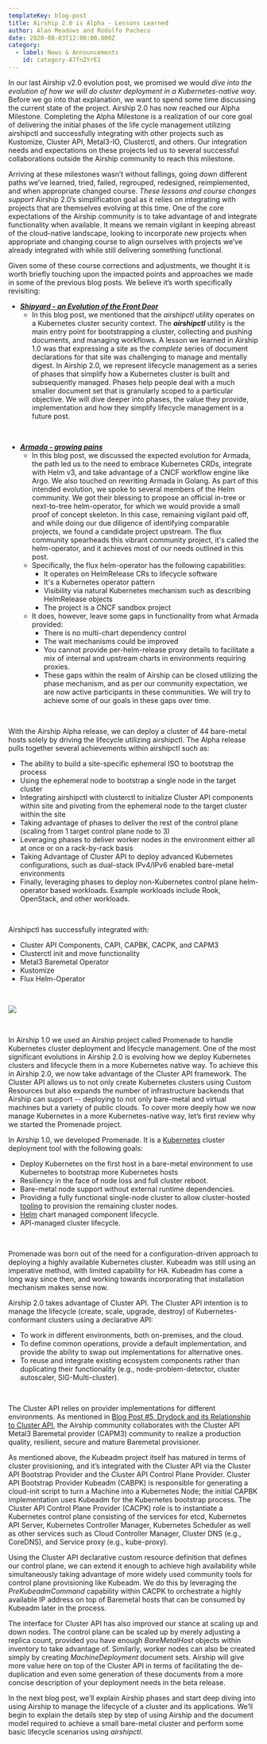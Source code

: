 ```yaml
---
templateKey: blog-post
title: Airship 2.0 is Alpha - Lessons Learned
author: Alan Meadows and Rodolfo Pacheco
date: 2020-08-03T12:00:00.000Z
category: 
  - label: News & Announcements
    id: category-A7fnZYrE1
---
```


In our last Airship v2.0 evolution post, we promised we would _dive into the evolution of how we will do cluster
deployment in a Kubernetes-native way_. Before we go into that explanation, we want to spend some time discussing the
current state of the project. Airship 2.0 has now reached our Alpha Milestone. Completing the Alpha Milestone is a
realization of our core goal of delivering the initial phases of the life cycle management utilizing airshipctl and
successfully integrating with other projects such as Kustomize, Cluster API, Metal3-IO, Clusterctl, and others. Our
integration needs and expectations on these projects led us to several successful collaborations outside the Airship
community to reach this milestone.

Arriving at these milestones wasn’t without fallings, going down different paths we’ve learned, tried, failed,
regrouped, redesigned, reimplemented, and when appropriate changed course. _These lessons and course changes support_
Airship 2.0’s simplification goal as it relies on integrating with projects that are themselves evolving at this time.
One of the core expectations of the Airship community is to take advantage of and integrate functionality when
available. It means we remain vigilant in keeping abreast of the cloud-native landscape, looking to incorporate new
projects when appropriate and changing course to align ourselves with projects we’ve already integrated with while still
delivering something functional.

Given some of these course corrections and adjustments, we thought it is worth briefly touching upon the impacted points
and approaches we made in some of the previous blog posts. We believe it’s worth specifically revisiting:
* [_**Shipyard - an Evolution of the Front Door**_](https://www.airshipit.org/blog/airship-blog-series-4-shipyard-an-evolution-of-the-front-door/)
    * In this blog post, we mentioned that the _airshipctl_ utility operates on a Kubernetes cluster security context.
      The _**airshipctl**_ utility is the main entry point for bootstrapping a cluster, collecting and pushing
      documents, and managing workflows. A lesson we learned in Airship 1.0 was that expressing a site as the _complete_
      series of document declarations for that site was challenging to manage and mentally digest. In Airship 2.0, we
      represent lifecycle management as a series of phases that simplify how a Kubernetes cluster is built and
      subsequently managed. Phases help people deal with a much smaller document set that is granularly scoped to a
      particular objective. We will dive deeper into phases, the value they provide, implementation and how they
      simplify lifecycle management in a future post.

<br>

* [_**Armada - growing pains**_](https://www.airshipit.org/blog/airship-blog-series-6-armada-growing-pains/)
    * In this blog post, we discussed the expected evolution for Armada, the path led us to the need to embrace
      Kubernetes CRDs, integrate with Helm v3, and take advantage of a CNCF workflow engine like Argo. We also touched
      on rewriting Armada in Golang. As part of this intended evolution, we spoke to several members of the Helm
      community. We got their blessing to propose an official in-tree or next-to-tree helm-operator, for which we would
      provide a small proof of concept skeleton. In this case, remaining vigilant paid off, and while doing our due
      diligence of identifying comparable projects, we found a candidate project upstream. The flux community spearheads
      this vibrant community project, it's called the helm-operator, and it achieves most of our needs outlined in this
      post.
    * Specifically, the flux helm-operator has the following capabilities:
        * It operates on HelmRelease CRs to lifecycle software
        * It's a Kubernetes operator pattern
        * Visibility via natural Kubernetes mechanism such as describing HelmRelease objects
        * The project is a CNCF sandbox project
    * It does, however, leave some gaps in functionality from what Armada provided:
        * There is no multi-chart dependency control
        * The wait mechanisms could be improved
        * You cannot provide per-helm-release proxy details to facilitate a mix of internal and upstream charts in
          environments requiring proxies.
        * These gaps within the realm of Airship can be closed utilizing the phase mechanism, and as per our community
          expectation, we are now active participants in these communities. We will try to achieve some of our goals in
          these gaps over time.

<br>

With the Airship Alpha release, we can deploy a cluster of 44 bare-metal hosts solely by driving the lifecycle utilizing
airshipctl. The Alpha release pulls together several achievements within airshipctl such as:
* The ability to build a site-specific ephemeral ISO to bootstrap the process
* Using the ephemeral node to bootstrap a single node in the target cluster
* Integrating airshipctl with clusterctl to initialize Cluster API components within site and pivoting from the
  ephemeral node to the target cluster within the site 
* Taking advantage of phases to deliver the rest of the control plane (scaling from 1 target control plane node to 3)
* Leveraging phases to deliver worker nodes in the environment either all at once or on a rack-by-rack basis
* Taking Advantage of Cluster API to deploy advanced Kubernetes configurations, such as dual-stack IPv4/IPv6 enabled
  bare-metal environments
* Finally, leveraging phases to deploy non-Kubernetes control plane helm-operator based workloads. Example workloads
  include Rook, OpenStack, and other workloads.

<br>

Airshipctl has successfully integrated with:
* Cluster API Components, CAPI, CAPBK, CACPK, and CAPM3
* Clusterctl init and move functionality
* Metal3 Baremetal Operator
* Kustomize
* Flux Helm-Operator

<br>

![](/img/airship2-integration.png)

<br>

In Airship 1.0 we used an Airship project called Promenade to handle Kubernetes cluster deployment and lifecycle
management. One of the most significant evolutions in Airship 2.0 is evolving how we deploy Kubernetes clusters and
lifecycle them in a more Kubernetes native way. To achieve this in Airship 2.0, we now take advantage of the Cluster API
framework. The Cluster API allows us to not only create Kubernetes clusters using Custom Resources but also expands the
number of infrastructure backends that Airship can support -- deploying to not only bare-metal and virtual machines but
a variety of public clouds. To cover more deeply how we now manage Kubernetes in a more Kubernetes-native way, let’s
first review why we started the Promenade project.

In Airship 1.0, we developed Promenade. It is a [Kubernetes](https://github.com/kubernetes/kubernetes) cluster
deployment tool with the following goals:
* Deploy Kubernetes on the first host in a bare-metal environment to use Kubernetes to bootstrap more Kubernetes hosts
* Resiliency in the face of node loss and full cluster reboot.
* Bare-metal node support without external runtime dependencies.
* Providing a fully functional single-node cluster to allow cluster-hosted [tooling](
  https://opendev.org/airship/treasuremap) to provision the remaining cluster nodes.
* [Helm](https://github.com/kubernetes/helm) chart managed component lifecycle.
* API-managed cluster lifecycle.

<br>

Promenade was born out of the need for a configuration-driven approach to deploying a highly available Kubernetes
cluster. Kubeadm was still using an imperative method, with limited capability for HA. Kubeadm has come a long way since
then, and working towards incorporating that installation mechanism makes sense now.

Airship 2.0 takes advantage of Cluster API. The Cluster API intention is to manage the lifecycle (create, scale,
upgrade, destroy) of Kubernetes-conformant clusters using a declarative API:
* To work in different environments, both on-premises, and the cloud.
* To define common operations, provide a default implementation, and provide the ability to swap out implementations for
  alternative ones.
* To reuse and integrate existing ecosystem components rather than duplicating their functionality (e.g.,
  node-problem-detector, cluster autoscaler, SIG-Multi-cluster).

<br>

The Cluster API relies on provider implementations for different environments. As mentioned in [Blog Post #5, Drydock
and its Relationship to Cluster API](
https://www.airshipit.org/blog/airship-blog-series-5-drydock-and-its-relationship-to-cluster-api/), the Airship
community collaborates with the Cluster API Metal3 Baremetal provider (CAPM3) community to realize a production quality,
resilient, secure and mature Baremetal provisioner.

As mentioned above, the Kubeadm project itself has matured in terms of cluster provisioning, and it’s integrated with
the Cluster API via the Cluster API Bootstrap Provider and the Cluster API Control Plane Provider. Cluster API Bootstrap
Provider Kubeadm (CABPK) is responsible for generating a cloud-init script to turn a Machine into a Kubernetes Node; the
initial CAPBK implementation uses Kubeadm for the Kubernetes bootstrap process. The Cluster API Control Plane Provider
(CACPK) role is to instantiate a Kubernetes control plane consisting of the services for etcd, Kubernetes API Server,
Kubernetes Controller Manager, Kubernetes Scheduler as well as other services such as Cloud Controller Manager, Cluster
DNS (e.g., CoreDNS), and Service proxy (e.g., kube-proxy).

Using the Cluster API declarative custom resource definition that defines our control plane, we can extend it enough to
achieve high availability while simultaneously taking advantage of more widely used community tools for control plane
provisioning like Kubeadm. We do this by leveraging the _PreKubeadmCommand_ capability within CACPK to orchestrate a
highly available IP address on top of Baremetal hosts that can be consumed by Kubeadm later in the process.

The interface for Cluster API has also improved our stance at scaling up and down nodes. The control plane can be scaled
up by merely adjusting a replica count, provided you have enough _BareMetalHost_ objects within inventory to take
advantage of. Similarly, worker nodes can also be created simply by creating _MachineDeployment_ document sets. Airship
will give more value here on top of the Cluster API in terms of facilitating the de-duplication and even some generation
of these documents from a more concise description of your deployment needs in the beta release.

In the next blog post, we’ll explain Airship phases and start deep diving into using Airship to manage the lifecycle of
a cluster and its applications. We’ll begin to explain the details step by step of using Airship and the document model
required to achieve a small bare-metal cluster and perform some basic lifecycle scenarios using _airshipctl_.